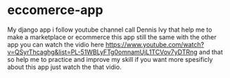 # eccomerce-app
My django app
i follow youtube channel call Dennis lvy that help me to make a marketplace or ecommerce this app still the same with the other app you can watch the vidio
here https://www.youtube.com/watch?v=QSyrThcaghg&list=PL-51WBLyFTg0omnamUjL1TCVov7yDTRng and that so help me to practice and improve my skill if you want more spesificly 
about this app just watch the that vidio.
